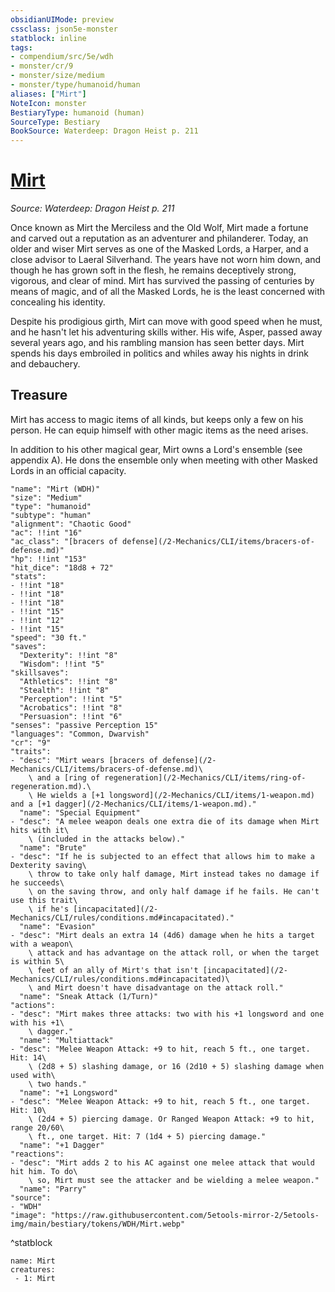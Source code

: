 ```yaml
---
obsidianUIMode: preview
cssclass: json5e-monster
statblock: inline
tags:
- compendium/src/5e/wdh
- monster/cr/9
- monster/size/medium
- monster/type/humanoid/human
aliases: ["Mirt"]
NoteIcon: monster
BestiaryType: humanoid (human)
SourceType: Bestiary
BookSource: Waterdeep: Dragon Heist p. 211
---
```

# [Mirt](2-Mechanics\CLI\bestiary\npc/mirt-wdh.md)
*Source: Waterdeep: Dragon Heist p. 211*  

Once known as Mirt the Merciless and the Old Wolf, Mirt made a fortune and carved out a reputation as an adventurer and philanderer. Today, an older and wiser Mirt serves as one of the Masked Lords, a Harper, and a close advisor to Laeral Silverhand. The years have not worn him down, and though he has grown soft in the flesh, he remains deceptively strong, vigorous, and clear of mind. Mirt has survived the passing of centuries by means of magic, and of all the Masked Lords, he is the least concerned with concealing his identity.

Despite his prodigious girth, Mirt can move with good speed when he must, and he hasn't let his adventuring skills wither. His wife, Asper, passed away several years ago, and his rambling mansion has seen better days. Mirt spends his days embroiled in politics and whiles away his nights in drink and debauchery.

## Treasure

Mirt has access to magic items of all kinds, but keeps only a few on his person. He can equip himself with other magic items as the need arises.

In addition to his other magical gear, Mirt owns a Lord's ensemble (see appendix A). He dons the ensemble only when meeting with other Masked Lords in an official capacity.

```statblock
"name": "Mirt (WDH)"
"size": "Medium"
"type": "humanoid"
"subtype": "human"
"alignment": "Chaotic Good"
"ac": !!int "16"
"ac_class": "[bracers of defense](/2-Mechanics/CLI/items/bracers-of-defense.md)"
"hp": !!int "153"
"hit_dice": "18d8 + 72"
"stats":
- !!int "18"
- !!int "18"
- !!int "18"
- !!int "15"
- !!int "12"
- !!int "15"
"speed": "30 ft."
"saves":
  "Dexterity": !!int "8"
  "Wisdom": !!int "5"
"skillsaves":
  "Athletics": !!int "8"
  "Stealth": !!int "8"
  "Perception": !!int "5"
  "Acrobatics": !!int "8"
  "Persuasion": !!int "6"
"senses": "passive Perception 15"
"languages": "Common, Dwarvish"
"cr": "9"
"traits":
- "desc": "Mirt wears [bracers of defense](/2-Mechanics/CLI/items/bracers-of-defense.md)\
    \ and a [ring of regeneration](/2-Mechanics/CLI/items/ring-of-regeneration.md).\
    \ He wields a [+1 longsword](/2-Mechanics/CLI/items/1-weapon.md) and a [+1 dagger](/2-Mechanics/CLI/items/1-weapon.md)."
  "name": "Special Equipment"
- "desc": "A melee weapon deals one extra die of its damage when Mirt hits with it\
    \ (included in the attacks below)."
  "name": "Brute"
- "desc": "If he is subjected to an effect that allows him to make a Dexterity saving\
    \ throw to take only half damage, Mirt instead takes no damage if he succeeds\
    \ on the saving throw, and only half damage if he fails. He can't use this trait\
    \ if he's [incapacitated](/2-Mechanics/CLI/rules/conditions.md#incapacitated)."
  "name": "Evasion"
- "desc": "Mirt deals an extra 14 (4d6) damage when he hits a target with a weapon\
    \ attack and has advantage on the attack roll, or when the target is within 5\
    \ feet of an ally of Mirt's that isn't [incapacitated](/2-Mechanics/CLI/rules/conditions.md#incapacitated)\
    \ and Mirt doesn't have disadvantage on the attack roll."
  "name": "Sneak Attack (1/Turn)"
"actions":
- "desc": "Mirt makes three attacks: two with his +1 longsword and one with his +1\
    \ dagger."
  "name": "Multiattack"
- "desc": "Melee Weapon Attack: +9 to hit, reach 5 ft., one target. Hit: 14\
    \ (2d8 + 5) slashing damage, or 16 (2d10 + 5) slashing damage when used with\
    \ two hands."
  "name": "+1 Longsword"
- "desc": "Melee Weapon Attack: +9 to hit, reach 5 ft., one target. Hit: 10\
    \ (2d4 + 5) piercing damage. Or Ranged Weapon Attack: +9 to hit, range 20/60\
    \ ft., one target. Hit: 7 (1d4 + 5) piercing damage."
  "name": "+1 Dagger"
"reactions":
- "desc": "Mirt adds 2 to his AC against one melee attack that would hit him. To do\
    \ so, Mirt must see the attacker and be wielding a melee weapon."
  "name": "Parry"
"source":
- "WDH"
"image": "https://raw.githubusercontent.com/5etools-mirror-2/5etools-img/main/bestiary/tokens/WDH/Mirt.webp"
```
^statblock

```encounter-table
name: Mirt
creatures:
 - 1: Mirt
```